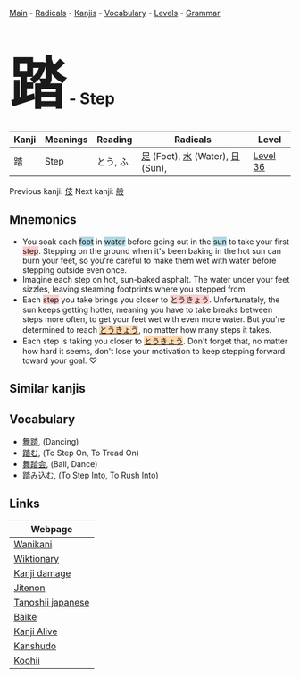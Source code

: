 <style> bigfont {font-size: 100px}</style>
[Main](../README.md) -
[Radicals](../radicals.md) -
[Kanjis](../kanjis.md) -
[Vocabulary](../vocabulary.md) -
[Levels](../levels.md) -
[Grammar](../grammar.md)
# <bigfont> 踏</bigfont> - Step 

| Kanji | Meanings | Reading | Radicals | Level |
| --- | --- | --- | --- | --- |
| 踏 | Step | とう, ふ | [足](../radicals/足.md) (Foot), [水](../radicals/水.md) (Water), [日](../radicals/日.md) (Sun),  | [Level 36](../levels/wk_level36.md) |

Previous kanji: [伎](伎.md) Next kanji: [般](般.md) 

## Mnemonics
 * You soak each <span style="background-color:#ADD8E6"> foot</span> in <span style="background-color:#ADD8E6"> water</span> before going out in the <span style="background-color:#ADD8E6"> sun</span> to take your first <span style="background-color:#ffcccb"> step</span>. Stepping on the ground when it's been baking in the hot sun can burn your feet, so you're careful to make them wet with water before stepping outside even once.
* Imagine each step on hot, sun-baked asphalt. The water under your feet sizzles, leaving steaming footprints where you stepped from.
* Each <span style="background-color:#ffcccb"> step</span> you take brings you closer to <span style="background-color:#ffcccb"> とうきょう</span>. Unfortunately, the sun keeps getting hotter, meaning you have to take breaks between steps more often, to get your feet wet with even more water. But you're determined to reach <span style="background-color:#fed8b1"> [とうきょう](https://jisho.org/search/とうきょう)</span>, no matter how many steps it takes.
* Each step is taking you closer to <span style="background-color:#fed8b1"> [とうきょう](https://jisho.org/search/とうきょう)</span>. Don't forget that, no matter how hard it seems, don't lose your motivation to keep stepping forward toward your goal. ♡


## Similar kanjis
 


## Vocabulary
 * [舞踏](../vocabulary/踏.md), (Dancing)
* [踏む](../vocabulary/踏.md), (To Step On, To Tread On)
* [舞踏会](../vocabulary/踏.md), (Ball, Dance)
* [踏み込む](../vocabulary/踏.md), (To Step Into, To Rush Into)



## Links 

| Webpage |
| --- |
| [Wanikani          ](https://www.wanikani.com/kanji/踏) |
| [Wiktionary        ](https://en.wiktionary.org/wiki/踏) |
| [Kanji damage      ](http://www.kanjidamage.com/kanji/search?utf8=✓&q=踏) |
| [Jitenon           ](https://jitenon.com/kanji/踏) |
| [Tanoshii japanese ](https://www.tanoshiijapanese.com/dictionary/kanji.cfm?k=踏) |
| [Baike             ](https://baike.baidu.com/item/踏) |
| [Kanji Alive       ](https://app.kanjialive.com/踏) |
| [Kanshudo          ](https://www.kanshudo.com/searchmn?q=踏) |
| [Koohii            ](https://kanji.koohii.com/study/kanji/踏) |
